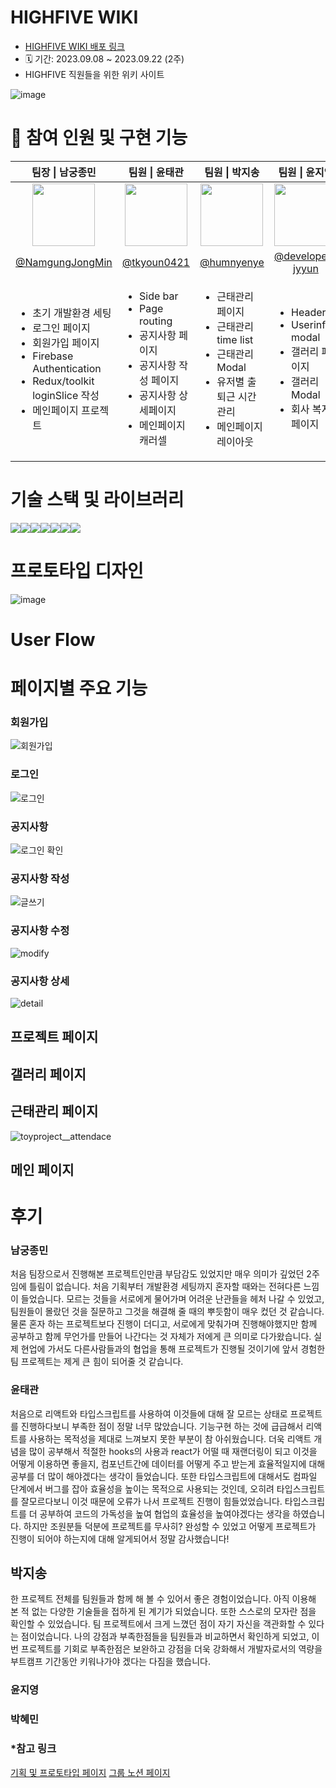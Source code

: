 # HIGHFIVE WIKI
- <a href="https://highfive-dev-4d7f4.firebaseapp.com/"> HIGHFIVE WIKI 배포 링크</a>
- 🗓 기간: 2023.09.08 ~ 2023.09.22 (2주)
- HIGHFIVE 직원들을 위한 위키 사이트

![image](https://github.com/NamgungJongMin/toy1/assets/100336573/99d2dab7-e26a-4e56-8905-d53dd1eb2e04)

# 👭 참여 인원 및 구현 기능
<table>
  <thead>
    <tr>
      <th align="center"> 팀장 | 남궁종민 </th>
      <th align="center"> 팀원 | 윤태관 </th>
      <th align="center"> 팀원 | 박지송 </th>
      <th align="center"> 팀원 | 윤지영 </th>
      <th align="center"> 팀원 | 박혜민 </th>
    </tr>
  </thead>
  <tbody>
    <tr>
      <td align="center">
        <a target="_blank" rel="noopener noreferrer nofollow" href="https://avatars.githubusercontent.com/u/100336573?v=4">
          <img src="https://avatars.githubusercontent.com/u/100336573?v=4" width="100" style="max-width: 100%;">
        </a>
      </td>
      <td align="center">
        <a target="_blank" rel="noopener noreferrer nofollow" href="https://avatars.githubusercontent.com/u/98436988?v=4">
          <img src="https://avatars.githubusercontent.com/u/98436988?v=4" width="100" style="max-width: 100%;">
        </a>
      </td>
      <td align="center">
        <a target="_blank" rel="noopener noreferrer nofollow" href="https://avatars.githubusercontent.com/u/106056638?v=4">
          <img src="https://avatars.githubusercontent.com/u/106056638?v=4" width="100" style="max-width: 100%;">
        </a>
      </td>
      <td align="center">
        <a target="_blank" rel="noopener noreferrer nofollow" href="https://avatars.githubusercontent.com/u/131247158?v=4">
          <img src="https://avatars.githubusercontent.com/u/131247158?v=4" width="100" style="max-width: 100%;">
        </a>
      </td>
      <td align="center">
        <a target="_blank" rel="noopener noreferrer nofollow" href="https://avatars.githubusercontent.com/u/137421610?v=4">
          <img src="https://avatars.githubusercontent.com/u/137421610?v=4" width="100" style="max-width: 100%;">
        </a>
      </td>
    </tr>
    <tr>
      <td align="center">
        <a href="https://github.com/NamgungJongMin">@NamgungJongMin</a>
      </td>
      <td align="center">
        <a href="https://github.com/tkyoun0421">@tkyoun0421</a>
      </td>
      <td align="center">
        <a href="https://github.com/humnyenye">@humnyenye</a>
      </td>
      <td align="center">
        <a href="https://github.com/developer-jyyun">@developer-jyyun</a>
      </td>
      <td align="center">
        <a href="https://github.com/IAMISTP">@IAMISTP</a>
      </td>
    </tr>
    <tr>
      <td>
        <ul>
          <li>초기 개발환경 세팅</li>
          <li>로그인 페이지</li>
          <li>회원가입 페이지</li>
          <li>Firebase Authentication</li>
          <li>Redux/toolkit loginSlice 작성</li>
          <li>메인페이지 프로젝트</li>
        </ul>
      </td>
      <td>
        <ul>
          <li>Side bar</li>
          <li>Page routing</li>
          <li>공지사항 페이지</li>
          <li>공지사항 작성 페이지</li>
          <li>공지사항 상세페이지</li>
          <li>메인페이지 캐러셀</li>
        </ul>
      </td>
      <td>
        <ul>
          <li>근태관리 페이지</li>
          <li>근태관리 time list</li>
          <li>근태관리 Modal</li>
          <li>유저별 출퇴근 시간 관리</li>
          <li>메인페이지 레이아웃</li>
        </ul>
      </td>
      <td>
        <ul>
          <li>Header</li>
          <li>Userinfo modal</li>
          <li>갤러리 페이지</li>
          <li>갤러리 Modal</li>
          <li>회사 복지 페이지</li>
        </ul>
      </td>
      <td>
        <ul>
          <li>프로젝트 페이지</li>
          <li>프로젝트 작성 페이지</li>
          <li>프로젝트 상세 페이지</li>
          <li>List box Component</li>
        </ul>
      </td>
    </tr>
  </tbody>
</table>

# 기술 스택 및 라이브러리
<div style="display: flex;">
  <img src="https://img.shields.io/badge/typescript-%23007ACC.svg?style=for-the-badge&logo=typescript&logoColor=white" />
  <img src="https://img.shields.io/badge/react-%2320232a?style=for-the-badge&logo=react&logoColor=%2361DAFB" />
  <img src="https://img.shields.io/badge/sass-CC6699?style=for-the-badge&logo=sass&logoColor=white" />
  <img src="https://img.shields.io/badge/github-181717?style=for-the-badge&logo=github&logoColor=white" />
  <img src="https://img.shields.io/badge/Firebase-%23039BE5.svg?style=for-the-badge&logo=Firebase" />
  <img src="https://img.shields.io/badge/Redux/toolkit-%23039BE5.svg?style=for-the-badge&logo=Redux" />
  <img src="https://img.shields.io/badge/REACTQUERY-FF4154.svg?style=for-the-badge&logo=reactquery&logoColor=white" />
</div>

# 프로토타입 디자인
![image](https://github.com/NamgungJongMin/toy1/assets/100336573/83a4ece9-6b6c-4515-8c2d-de03dba6bb14)


# User Flow

# 페이지별 주요 기능

### 회원가입
![회원가입](https://github.com/NamgungJongMin/toy1/assets/100336573/c64802b0-c900-43e4-bd27-931bc0e4a786)

### 로그인
![로그인](https://github.com/NamgungJongMin/toy1/assets/100336573/9ecc2edc-09e8-41e6-bc42-6655fdece71f)

### 공지사항
![로그인 확인](https://github.com/tkyoun0421/toy1/assets/98436988/3237f5d8-81ae-4dcc-86a3-d140029d77f4)

### 공지사항 작성
![글쓰기](https://github.com/tkyoun0421/toy1/assets/98436988/af67cc17-69a3-4450-b52c-dff8c1e2989d)

### 공지사항 수정
![modify](https://github.com/tkyoun0421/toy1/assets/98436988/39414f38-b649-4801-9dff-8f1d27f72801)

### 공지사항 상세
![detail](https://github.com/tkyoun0421/toy1/assets/98436988/f4dc887f-3817-44bf-94f9-84206be18843)

## 프로젝트 페이지

## 갤러리 페이지

## 근태관리 페이지
![toyproject__attendace](https://github.com/humnyenye/toy1/assets/106056638/509c1018-3d6b-4320-9363-eeae89a1d754)


## 메인 페이지

# 후기

### 남궁종민
처음 팀장으로서 진행해본 프로젝트인만큼 부담감도 있었지만 매우 의미가 깊었던 2주임에 틀림이 없습니다. 처음 기획부터 개발환경 세팅까지 혼자할 때와는 전혀다른 느낌이 들었습니다. 모르는 것들을 서로에게 물어가며 어려운 난관들을 헤처 나갈 수 있었고, 팀원들이 몰랐던 것을 질문하고 그것을 해결해 줄 때의 뿌듯함이 매우 컸던 것 같습니다. 물론 혼자 하는 프로젝트보다 진행이 더디고, 서로에게 맞춰가며 진행해야했지만 함께 공부하고 함께 무언가를 만들어 나간다는 것 자체가 저에게 큰 의미로 다가왔습니다. 실제 현업에 가서도 다른사람들과의 협업을 통해 프로젝트가 진행될 것이기에 앞서 경험한 팀 프로젝트는 제게 큰 힘이 되어줄 것 같습니다.

### 윤태관
처음으로 리액트와 타입스크립트를 사용하여 이것들에 대해 잘 모르는 상태로 프로젝트를 진행하다보니 부족한 점이 정말 너무 많았습니다. 기능구현 하는 것에 급급해서 리액트를 사용하는 목적성을 제대로 느껴보지 못한 부분이 참 아쉬웠습니다. 더욱 리액트 개념을 많이 공부해서 적절한 hooks의 사용과 react가 어떨 때 재랜더링이 되고 이것을 어떻게 이용하면 좋을지, 컴포넌트간에 데이터를 어떻게 주고 받는게 효율적일지에 대해 공부를 더 많이 해야겠다는 생각이 들었습니다. 또한 타입스크립트에 대해서도 컴파일 단계에서 버그를 잡아 효율성을 높이는 목적으로 사용되는 것인데, 오히려 타입스크립트를 잘모르다보니 이것 때문에 오류가 나서 프로젝트 진행이 힘들었었습니다. 타입스크립트를 더 공부하여 코드의 가독성을 높여 협업의 효율성을 높여야겠다는 생각을 하였습니다. 하지만 조원분들 덕분에 프로젝트를 무사히? 완성할 수 있었고 어떻게 프로젝트가 진행이 되어야 하는지에 대해 알게되어서 정말 감사했습니다!


## 박지송
한 프로젝트 전체를 팀원들과 함께 해 볼 수 있어서 좋은 경험이었습니다. 아직 이용해 본 적 없는 다양한 기술들을 접하게 된 계기가 되었습니다. 또한 스스로의 모자란 점을 확인할 수 있었습니다. 팀 프로젝트에서 크게 느꼈던 점이 자기 자신을 객관화할 수 있다는 점이었습니다. 나의 강점과 부족한점들을 팀원들과 비교하면서 확인하게 되었고, 이번 프로젝트를 기회로 부족한점은 보완하고 강점을 더욱 강화해서 개발자로서의 역량을 부트캠프 기간동안 키워나가야 겠다는 다짐을 했습니다.


### 윤지영

### 박혜민

### *참고 링크
<a href="https://excalidraw.com/#room=7d052dc46c5fb15ba7f2,slqyQz_fa6h7-pLVPWX41A">기획 및 프로토타입 페이지</a>
<a href="https://www.notion.so/5-1c3d6b89ec454b48ad96d2f348f52e66">그룹 노션 페이지</a>

